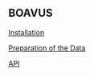 ## BOAVUS

[Installation](installation.md)

[Preparation of the Data](preparation.md)

[API](boavus/index.html)

